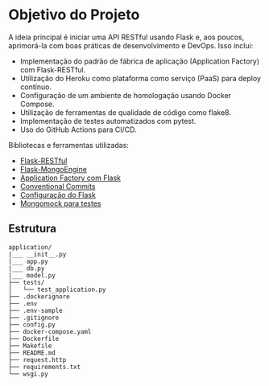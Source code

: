 # Objetivo do Projeto

A ideia principal é iniciar uma API RESTful usando Flask e, aos poucos, aprimorá-la com boas práticas de desenvolvimento e DevOps. Isso inclui:

- Implementação do padrão de fábrica de aplicação (Application Factory) com Flask-RESTful.
- Utilização do Heroku como plataforma como serviço (PaaS) para deploy contínuo.
- Configuração de um ambiente de homologação usando Docker Compose.
- Utilização de ferramentas de qualidade de código como flake8.
- Implementação de testes automatizados com pytest.
- Uso do GitHub Actions para CI/CD.

Bibliotecas e ferramentas utilizadas:

- [Flask-RESTful](https://flask-restful.readthedocs.io/en/latest/index.html)
- [Flask-MongoEngine](https://docs.mongoengine.org/projects/flask-mongoengine)
- [Application Factory com Flask](https://flask.palletsprojects.com/en/3.0.x/patterns/appfactories/)
- [Conventional Commits](https://www.conventionalcommits.org/en/v1.0.0/#summary)
- [Configuração do Flask](https://flask.palletsprojects.com/en/1.1.x/config/)
- [Mongomock para testes](https://docs.mongoengine.org/guide/mongomock.html)

## Estrutura

```plaintext
application/
|___ __init__.py
|___ app.py
|___ db.py
|___ model.py
├── tests/
│   └── test_application.py
├── .dockerignore
├── .env
├── .env-sample
├── .gitignore
├── config.py
├── docker-compose.yaml
├── Dockerfile
├── Makefile
├── README.md
├── request.http
├── requirements.txt
└── wsgi.py

```
